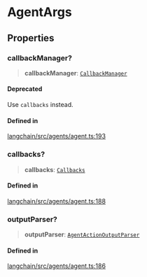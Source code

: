 AgentArgs
=========

Properties[](#properties "Direct link to Properties")
------------------------------------------------------

### callbackManager?[](#callbackmanager "Direct link to callbackManager?")

> **callbackManager**: [`CallbackManager`](/docs/api/callbacks/classes/CallbackManager)

#### Deprecated[](#deprecated "Direct link to Deprecated")

Use `callbacks` instead.

#### Defined in[](#defined-in "Direct link to Defined in")

[langchain/src/agents/agent.ts:193](https://github.com/hwchase17/langchainjs/blob/1c1274d/langchain/src/agents/agent.ts#L193)

### callbacks?[](#callbacks "Direct link to callbacks?")

> **callbacks**: [`Callbacks`](/docs/api/callbacks/types/Callbacks)

#### Defined in[](#defined-in-1 "Direct link to Defined in")

[langchain/src/agents/agent.ts:188](https://github.com/hwchase17/langchainjs/blob/1c1274d/langchain/src/agents/agent.ts#L188)

### outputParser?[](#outputparser "Direct link to outputParser?")

> **outputParser**: [`AgentActionOutputParser`](/docs/api/agents/classes/AgentActionOutputParser)

#### Defined in[](#defined-in-2 "Direct link to Defined in")

[langchain/src/agents/agent.ts:186](https://github.com/hwchase17/langchainjs/blob/1c1274d/langchain/src/agents/agent.ts#L186)